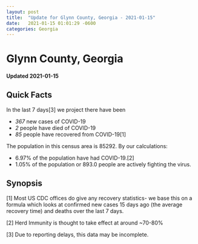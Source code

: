 ```yaml
---
layout: post
title:  "Update for Glynn County, Georgia - 2021-01-15"
date:   2021-01-15 01:01:29 -0600
categories: Georgia
---
```


# Glynn County, Georgia
#### Updated 2021-01-15

## Quick Facts

In the last 7 days[3] we project there have been
- *367* new cases of COVID-19
- *2* people have died of COVID-19
- *85* people have recovered from COVID-19[1]

The population in this census area is 85292. By our calculations:
- 6.97% of the population have had COVID-19.[2]
- 1.05% of the population or 893.0 people are actively fighting the virus.

## Synopsis




[1] Most US CDC offices do give any recovery statistics- we base this on a formula which looks at confirmed new cases
15 days ago (the average recovery time) and deaths over the last 7 days.

[2] Herd Immunity is thought to take effect at around ~70-80%

[3] Due to reporting delays, this data may be incomplete.
 
    